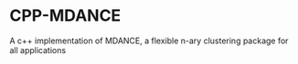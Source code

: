 # CPP-MDANCE
A c++ implementation of MDANCE, a flexible n-ary clustering package for all applications 

